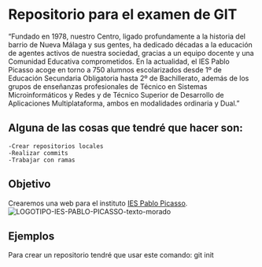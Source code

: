 # Repositorio para el examen de GIT 
“Fundado en 1978, nuestro Centro, ligado profundamente a la historia del barrio de
Nueva Málaga y sus gentes, ha dedicado décadas a la educación de agentes activos de
nuestra sociedad, gracias a un equipo docente y una Comunidad Educativa
comprometidos.
En la actualidad, el IES Pablo Picasso acoge en torno a 750 alumnos escolarizados desde
1º de Educación Secundaria Obligatoria hasta 2º de Bachillerato, además de los grupos
de enseñanzas profesionales de Técnico en Sistemas Microinformáticos y Redes y de
Técnico Superior de Desarrollo de Aplicaciones Multiplataforma, ambos en modalidades
ordinaria y Dual.”
## Alguna de las cosas que tendré que hacer son:
``` 
-Crear repositorios locales
-Realizar commits
-Trabajar con ramas
```

## Objetivo
Crearemos una web para el instituto [IES Pablo Picasso](https://fpiespablopicasso.es/).
![LOGOTIPO-IES-PABLO-PICASSO-texto-morado](https://github.com/user-attachments/assets/7a27e650-ef32-45ec-ba32-0352a7fa30b2)
## Ejemplos
Para crear un repositorio tendré que usar este comando: 
git init
